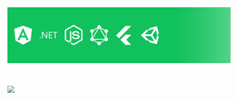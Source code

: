<img src="images/header.png"/>

<br/>

<br/>
<br/>

<p>
  <a href="https://pixel8d.herokuapp.com/">
    <img src="https://pixel8d-api.herokuapp.com/svg/link?size=5" />
  </a>
</p>
